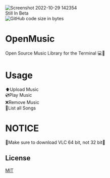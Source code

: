 ![Screenshot 2022-10-29 142354](https://user-images.githubusercontent.com/101067244/198849379-27d024d4-c5ca-44e7-89b1-623672bc6d61.png)   
 Still In Beta  
![GitHub code size in bytes](https://img.shields.io/github/languages/code-size/Giraffe32/OpenMusic)
# OpenMusic
Open Source Music Library for the Terminal 💻🎵
# Usage
⬆️Upload Music  
💿Play Music  
❌Remove Music  
📃List all Songs 
# NOTICE
🔴Make sure to download VLC 64 bit, not 32 bit🔴

## License
[MIT](https://choosealicense.com/licenses/mit/)
